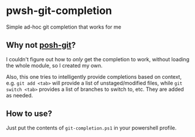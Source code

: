 # pwsh-git-completion
Simple ad-hoc git completion that works for me

## Why not [posh-git](https://github.com/dahlbyk/posh-git)?

I couldn't figure out how to _only_ get the completion to work, without loading the whole module, so I created my own.

Also, this one tries to intelligently provide completions based on context, e.g. `git add <tab>` will provide a list of unstaged/modified files, while `git switch <tab>` provides a list of branches to switch to, etc. They are added as needed.

## How to use?

Just put the contents of `git-completion.ps1` in your powershell profile.
